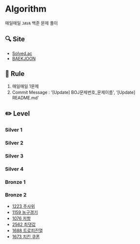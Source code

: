 # Algorithm
매일매일 `JAVA` 백준 문제 풀이

## 🔍 Site
- [Solved.ac](https://solved.ac)
- [BAEKJOON](https://www.acmicpc.net)

## 📏 Rule
1. 매일매일 1문제
2. Commit Message : '[Update] BOJ문제번호_문제이름', '[Update] README.md'

## ✏️ Level

### Silver 1
### Silver 2
### Silver 3
### Silver 4
### Bronze 1

### Bronze 2
- [1223 주사위](https://github.com/JegalEun/Algorithm_JAVA/blob/main/Week/Week01/BOJ1233.java)
- [1159 농구경기](https://github.com/JegalEun/Algorithm_JAVA/blob/main/Week/Week01/BOJ1159.java)
- [1076 저항](https://github.com/JegalEun/Algorithm_JAVA/blob/main/Week/Week01/BOJ1076.java)
- [2562 최댓값](https://github.com/JegalEun/Algorithm_JAVA/blob/main/Week/Week01/BOJ2562.java)
- [1688 트로피진열](https://github.com/JegalEun/Algorithm_JAVA/blob/main/Week/Week01/BOJ1668.java)
- [1673 치킨 쿠폰](https://github.com/JegalEun/Algorithm_JAVA/blob/main/Week/Week02/BOJ1673.java)
